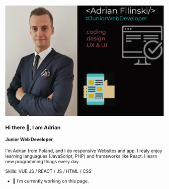 ![Junior Web Developer](https://github.com/AdrianFilinski/AdrianFilinski/blob/main/banner.jpg)

### Hi there 👋, I am Adrian
#### Junior Web Developer

I'm Adrian from Poland, and I do responsive Websites and app. I realy enjoy learning languagues (JavaScript, PHP) and frameworks like React. I learn new programming things every day.

Skills: VUE JS / REACT / JS / HTML / CSS

- 🔭 I’m currently working on this page. 





